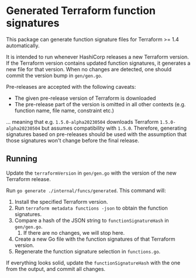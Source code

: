 # Generated Terraform function signatures

This package can generate function signature files for Terraform >= 1.4 automatically.

It is intended to run whenever HashiCorp releases a new Terraform version. If the Terraform version contains updated function signatures, it generates a new file for that version. When no changes are detected, one should commit the version bump in `gen/gen.go`.

Pre-releases are accepted with the following caveats:

 - The given pre-release version of Terraform is downloaded
 - The pre-release part of the version is omitted in all other contexts (e.g. function name, file name, constraint etc.)

... meaning that e.g. `1.5.0-alpha20230504` downloads Terraform `1.5.0-alpha20230504` but assumes compatibility with `1.5.0`. Therefore, generating signatures based on pre-releases should be used with the assumption that those signatures won't change before the final release.

## Running

Update the `terraformVersion` in `gen/gen.go` with the version of the new Terraform release.

Run `go generate ./internal/funcs/generated`. This command will:

1. Install the specified Terraform version.
1. Run `terraform metadata functions -json` to obtain the function signatures.
1. Compare a hash of the JSON string to `functionSignatureHash` in `gen/gen.go`.
   1. If there are no changes, we will stop here.
1. Create a new Go file with the function signatures of that Terraform version.
1. Regenerate the function signature selection in `functions.go`.

If everything looks solid, update the `functionSignatureHash` with the one from the output, and commit all changes.
